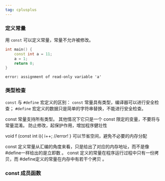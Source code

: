 ```yaml
---
tag: cplusplus
---
```


### 定义常量

用 `const` 可以定义常量，常量不允许被修改。

```c++
int main() {
    const int a = 11;
    a = 1;
    return 0;
}
```

```
error: assignment of read-only variable 'a'
```


### 类型检查

`const` 与 `#define` 宏定义的区别： `const` 常量具有类型，编译器可以进行安全检查； `#define` 宏定义的数据只是简单的字符串替换，不能进行安全检查。

const 常量支持所有类型。
其他情况下它只是一个 const 限定的变量，不要将与常量混淆。
防止修改，起保护作用，增加程序健壮性

void f (const int i){
    i++; //error!
}
可以节省空间，避免不必要的内存分配

const 定义常量从汇编的角度来看，只是给出了对应的内存地址，而不是像 #define一样给出的是立即数 。
const 定义的常量在程序运行过程中只有一份拷贝，而 #define定义的常量在内存中有若干个拷贝 。


### const 成员函数

